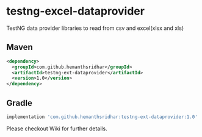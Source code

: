 # testng-excel-dataprovider
TestNG data provider libraries to read from csv and excel(xlsx and xls)

## Maven
```xml
<dependency>
  <groupId>com.github.hemanthsridhar</groupId>
  <artifactId>testng-ext-dataprovider</artifactId>
  <version>1.0</version>
</dependency>
```

## Gradle
```groovy 
implementation 'com.github.hemanthsridhar:testng-ext-dataprovider:1.0'
```

Please checkout Wiki for further details.
